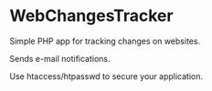 # WebChangesTracker

Simple PHP app for tracking changes on websites.

Sends e-mail notifications.

Use htaccess/htpasswd to secure your application.